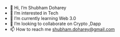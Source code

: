 - 👋 Hi, I’m Shubham Doharey
- 👀 I’m interested in Tech 
- 🌱 I’m currently learning Web 3.0
- 💞️ I’m looking to collaborate on Crypto ,Dapp 
- 📫 How to reach me shubham.doharey@gmail.com

<!---
sdhacker/sdhacker is a ✨ special ✨ repository because its `README.md` (this file) appears on your GitHub profile.
You can click the Preview link to take a look at your changes.
--->
